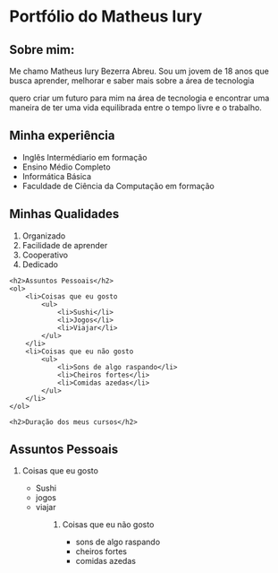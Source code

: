 <!DOCTYPE html>
<html lang="pt-br">
<head>
    <meta charset="UTF-8">
    <meta name="viewport" content="width=device-width, initial-scale=1.0">
    <title>Portfólio</title>
</head>
<body>
    <h1>Portfólio do Matheus Iury</h1>
    <h2>Sobre mim:</h2>
    <p>Me chamo Matheus Iury Bezerra Abreu. Sou um jovem de 18 anos que busca aprender, melhorar e saber mais sobre a área de tecnologia</p>
    <p>quero criar um futuro para mim na área de tecnologia e encontrar uma maneira de ter uma vida equilibrada entre o tempo livre e o trabalho.</p>
    
<h2>Minha experiência</h2>
<ul>
<li>Inglês Intermédiario em formação</li>
<li>Ensino Médio Completo</li>
<li>Informática Básica</li>
<li>Faculdade de Ciência da Computação em formação</li>
</ul>

 <h2>Minhas Qualidades</h2>
    <ol>
        <li>Organizado</li>
        <li>Facilidade de aprender</li>
        <li>Cooperativo</li>
        <li>Dedicado</li>
    </ol>

    <h2>Assuntos Pessoais</h2>
    <ol>
        <li>Coisas que eu gosto
            <ul>
                <li>Sushi</li>
                <li>Jogos</li>
                <li>Viajar</li>
            </ul>
        </li>
        <li>Coisas que eu não gosto
            <ul>
                <li>Sons de algo raspando</li>
                <li>Cheiros fortes</li>
                <li>Comidas azedas</li>
            </ul>
        </li>
    </ol>
    
    <h2>Duração dos meus cursos</h2>
</body>
</html>

<h2>Assuntos Pessoais</h2>
<ol>
    <li>Coisas que eu gosto</li>
    <ul>
    <li>Sushi
    <li>jogos
    <li>viajar
    <ul>
<ol>
    <li>Coisas que eu não gosto</li>
    <ul>
    <li>sons de algo raspando
    <li>cheiros fortes
    <li>comidas azedas
</html>

